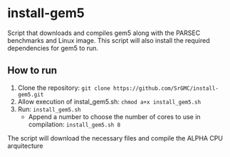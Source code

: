 # install-gem5

Script that downloads and compiles gem5 along with the PARSEC benchmarks and Linux image. This script will also install the required dependencies for gem5 to run.

## How to run

1. Clone the repository: `git clone https://github.com/SrGMC/install-gem5.git`
2. Allow execution of instal_gem5.sh: `chmod a+x install_gem5.sh`
3. Run: `install_gem5.sh`
    - Append a number to choose the number of cores to use in compilation: `install_gem5.sh 8`

The script will download the necessary files and compile the ALPHA CPU arquitecture
